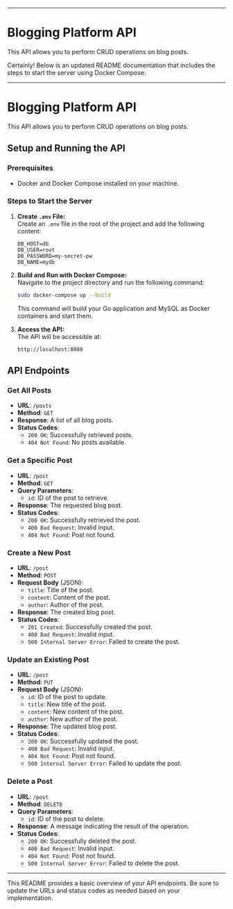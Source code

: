 
---

# Blogging Platform API

This API allows you to perform CRUD operations on blog posts.

Certainly! Below is an updated README documentation that includes the steps to start the server using Docker Compose:

---

# Blogging Platform API

This API allows you to perform CRUD operations on blog posts.

## Setup and Running the API

### Prerequisites

- Docker and Docker Compose installed on your machine.

### Steps to Start the Server

1. **Create `.env` File:**  
   Create an `.env` file in the root of the project and add the following content:

    ```env
    DB_HOST=db
    DB_USER=root
    DB_PASSWORD=my-secret-pw
    DB_NAME=mydb
    ```

2. **Build and Run with Docker Compose:**  
   Navigate to the project directory and run the following command:

    ```sh
    sudo docker-compose up --build
    ```

   This command will build your Go application and MySQL as Docker containers and start them.

3. **Access the API:**  
   The API will be accessible at:

    ```
    http://localhost:8080
    ```

## API Endpoints

### Get All Posts

- **URL**: `/posts`
- **Method**: `GET`
- **Response**: A list of all blog posts.
- **Status Codes**:
    - `200 OK`: Successfully retrieved posts.
    - `404 Not Found`: No posts available.

### Get a Specific Post

- **URL**: `/post`
- **Method**: `GET`
- **Query Parameters**:
    - `id`: ID of the post to retrieve.
- **Response**: The requested blog post.
- **Status Codes**:
    - `200 OK`: Successfully retrieved the post.
    - `400 Bad Request`: Invalid input.
    - `404 Not Found`: Post not found.

### Create a New Post

- **URL**: `/post`
- **Method**: `POST`
- **Request Body** (JSON):
    - `title`: Title of the post.
    - `content`: Content of the post.
    - `author`: Author of the post.
- **Response**: The created blog post.
- **Status Codes**:
    - `201 Created`: Successfully created the post.
    - `400 Bad Request`: Invalid input.
    - `500 Internal Server Error`: Failed to create the post.

### Update an Existing Post

- **URL**: `/post`
- **Method**: `PUT`
- **Request Body** (JSON):
    - `id`: ID of the post to update.
    - `title`: New title of the post.
    - `content`: New content of the post.
    - `author`: New author of the post.
- **Response**: The updated blog post.
- **Status Codes**:
    - `200 OK`: Successfully updated the post.
    - `400 Bad Request`: Invalid input.
    - `404 Not Found`: Post not found.
    - `500 Internal Server Error`: Failed to update the post.

### Delete a Post

- **URL**: `/post`
- **Method**: `DELETE`
- **Query Parameters**:
    - `id`: ID of the post to delete.
- **Response**: A message indicating the result of the operation.
- **Status Codes**:
    - `200 OK`: Successfully deleted the post.
    - `400 Bad Request`: Invalid input.
    - `404 Not Found`: Post not found.
    - `500 Internal Server Error`: Failed to delete the post.

---

This README provides a basic overview of your API endpoints. Be sure to update the URLs and status codes as needed based on your implementation.